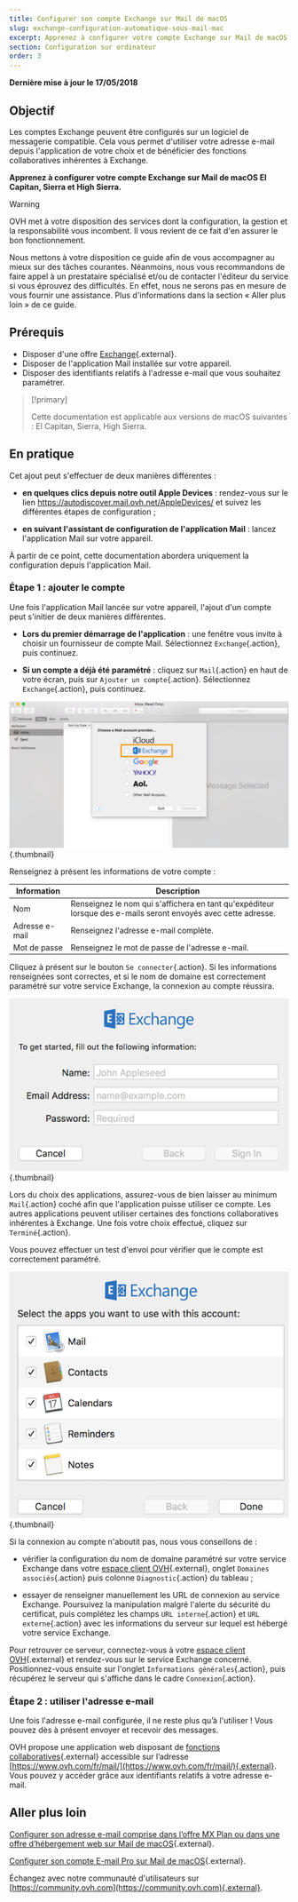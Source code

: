 ```yaml
---
title: Configurer son compte Exchange sur Mail de macOS
slug: exchange-configuration-automatique-sous-mail-mac
excerpt: Apprenez à configurer votre compte Exchange sur Mail de macOS El Capitan, Sierra et High Sierra
section: Configuration sur ordinateur
order: 3
---
```


**Dernière mise à jour le 17/05/2018**

## Objectif

Les comptes Exchange peuvent être configurés sur un logiciel de messagerie compatible. Cela vous permet d'utiliser votre adresse e-mail depuis l'application de votre choix et de bénéficier des fonctions collaboratives inhérentes à Exchange.

**Apprenez à configurer votre compte Exchange sur Mail de macOS El Capitan, Sierra et High Sierra.**


> [!warning]
>
> OVH met à votre disposition des services dont la configuration, la gestion et la responsabilité vous incombent. Il vous revient de ce fait d'en assurer le bon fonctionnement.
> 
> Nous mettons à votre disposition ce guide afin de vous accompagner au mieux sur des tâches courantes. Néanmoins, nous vous recommandons de faire appel à un prestataire spécialisé et/ou de contacter l'éditeur du service si vous éprouvez des difficultés. En effet, nous ne serons pas en mesure de vous fournir une assistance. Plus d'informations dans la section « Aller plus loin » de ce guide.
> 

## Prérequis

- Disposer d'une offre [Exchange](https://www.ovh.com/fr/emails/){.external}.
- Disposer de l'application Mail installée sur votre appareil.
- Disposer des identifiants relatifs à l'adresse e-mail que vous souhaitez paramétrer.

> [!primary]
>
> Cette documentation est applicable aux versions de macOS suivantes : El Capitan, Sierra, High Sierra.
>

## En pratique

Cet ajout peut s'effectuer de deux manières différentes :

- **en quelques clics depuis notre outil Apple Devices** : rendez-vous sur le lien <https://autodiscover.mail.ovh.net/AppleDevices/> et suivez les différentes étapes de configuration ;

- **en suivant l'assistant de configuration de l'application Mail** : lancez l'application Mail sur votre appareil.

À partir de ce point, cette documentation abordera uniquement la configuration depuis l'application Mail.

### Étape 1 : ajouter le compte

Une fois l'application Mail lancée sur votre appareil, l'ajout d'un compte peut s'initier de deux manières différentes.

- **Lors du premier démarrage de l'application** : une fenêtre vous invite à choisir un fournisseur de compte Mail. Sélectionnez `Exchange`{.action}, puis continuez.

- **Si un compte a déjà été paramétré** : cliquez sur `Mail`{.action} en haut de votre écran, puis sur `Ajouter un compte`{.action}. Sélectionnez `Exchange`{.action}, puis continuez.

![exchange](images/configuration-mail-macos-step1.png){.thumbnail}

Renseignez à présent les informations de votre compte :

|Information|Description| 
|---|---| 
|Nom|Renseignez le nom qui s'affichera en tant qu'expéditeur lorsque des e-mails seront envoyés avec cette adresse.|
|Adresse e-mail|Renseignez l'adresse e-mail complète.|
|Mot de passe|Renseignez le mot de passe de l'adresse e-mail.|  

Cliquez à présent sur le bouton `Se connecter`{.action}. Si les informations renseignées sont correctes, et si le nom de domaine est correctement paramétré sur votre service Exchange, la connexion au compte réussira.

![exchange](images/configuration-mail-macos-step2.png){.thumbnail}

Lors du choix des applications, assurez-vous de bien laisser au minimum `Mail`{.action} coché afin que l'application puisse utiliser ce compte. Les autres applications peuvent utiliser certaines des fonctions collaboratives inhérentes à Exchange. Une fois votre choix effectué, cliquez sur `Terminé`{.action}.

Vous pouvez effectuer un test d'envoi pour vérifier que le compte est correctement paramétré.

![exchange](images/configuration-mail-macos-step3.png){.thumbnail}

Si la connexion au compte n'aboutit pas, nous vous conseillons de :

- vérifier la configuration du nom de domaine paramétré sur votre service Exchange dans votre [espace client OVH](https://www.ovh.com/auth/?action=gotomanager){.external}, onglet `Domaines associés`{.action} puis colonne `Diagnostic`{.action} du tableau ;

- essayer de renseigner manuellement les URL de connexion au service Exchange. Poursuivez la manipulation malgré l'alerte du sécurité du certificat, puis complétez les champs `URL interne`{.action} et `URL externe`{.action} avec les informations du serveur sur lequel est hébergé votre service Exchange.

Pour retrouver ce serveur, connectez-vous à votre [espace client OVH](https://www.ovh.com/auth/?action=gotomanager){.external} et rendez-vous sur le service Exchange concerné. Positionnez-vous ensuite sur l'onglet `Informations générales`{.action}, puis récupérez le serveur qui s'affiche dans le cadre `Connexion`{.action}.

### Étape 2 : utiliser l'adresse e-mail

Une fois l'adresse e-mail configurée, il ne reste plus qu’à l'utiliser ! Vous pouvez dès à présent envoyer et recevoir des messages.

OVH propose une application web disposant de [fonctions collaboratives](https://www.ovh.com/fr/emails/){.external} accessible sur l’adresse [https://www.ovh.com/fr/mail/](https://www.ovh.com/fr/mail/){.external}. Vous pouvez y accéder grâce aux identifiants relatifs à votre adresse e-mail.

## Aller plus loin

[Configurer son adresse e-mail comprise dans l’offre MX Plan ou dans une offre d’hébergement web sur Mail de macOS](https://docs.ovh.com/fr/emails/guide-configuration-mail-de-mac-el-capitan/){.external}.


[Configurer son compte E-mail Pro sur Mail de macOS](https://docs.ovh.com/fr/emails-pro/configurer-email-pro-mail-macos/){.external}.

Échangez avec notre communauté d'utilisateurs sur [https://community.ovh.com](https://community.ovh.com){.external}.